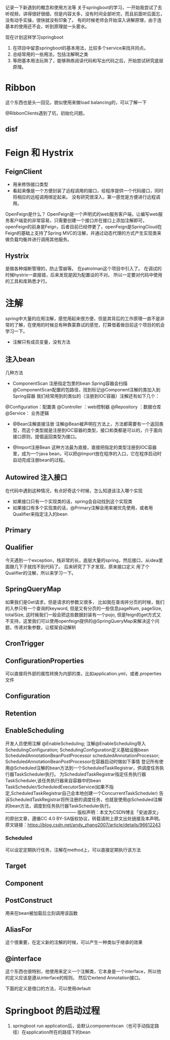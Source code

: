记录一下新遇到的概念和使用方法等
关于springboot的学习，一开始我尝试了去听视频，讲得很好很细，但是内容太多，没有时间全部听完，而且前面听后面忘，没有动手实操，很快就没有印象了。 有的时候老师会开始深入讲解原理，由于连基本的使用还不会，听到原理就一头雾水。

现在计划这样学习springboot
1. 在项目中留意springboot的基本用法，比较多个service来找共同点。
2. 总结常用的一些用法，包括注解啊之类
3. 等把基本用法玩熟了，能够熟练阅读代码和写出代码之后，开始尝试研究底层原理。

# Ribbon
这个东西也是头一回见，貌似使用来做load balancing的，可以了解一下

@RibbonClients遇到了坑，初始化问题。

## disf



# Feign 和 Hystrix

## FeignClient
- 用来修饰接口类型
- 看起来像是一个方便封装了远程调用的接口，给程序提供一个代码接口，同时将相应的远程调用绑定起来。
没有研究很深入，第一感觉是方便进行远程调用。

OpenFeign是什么？
OpenFeign是一个声明式的web服务客户端，让编写web服务客户端变的非常容易，只需要创建一个接口并在接口上添加注解即可，openFeign的前身是Feign，后者目前已经停更了，openFeign是SpringCloud在Feign的基础上支持了Spring MVC的注解，并通过动态代理的方式产生实现类来做负载均衡并进行调用其他服务。

## Hystrix
是做各种熔断管理的，防止雪崩等。 在patrolman这个项目中引入了。 在调试的时候hystrix一直报错，后来发现是因为配置设的不对。 所以一定要对代码中使用的工具和库熟悉才行。 

# 注解
spring中大量的应用注解，感觉用起来很方便，但是其背后的工作原理一直不是非常的了解，在使用的时候总有种靠蒙靠试的感觉，打算借着做目前这个项目的机会学习一下。

- 注解只有成员变量，没有方法 


## 注入bean
几种方法
- ComponentScan 注册指定包里的bean Spring容器会扫描@ComponentScan配置的包路径，找到标记@Component注解的类加入到Spring容器
我们经常用到的类似的（注册到IOC容器）注解还有如下几个：

@Configuration：配置类
@Controller ：web控制器
@Repository ：数据仓库
@Service： 业务逻辑

- @Bean注解直接注册
注解@Bean被声明在方法上，方法都需要有一个返回类型，而这个类型就是注册到IOC容器的类型，接口和类都是可以的，介于面向接口原则，提倡返回类型为接口。

- @Import注册Bean
这种方法最为直接，直接把指定的类型注册到IOC容器里，成为一个java bean，可以把@Import放在程序的入口，它在程序启动时自动完成注册bean的过程。

## Autowired 注入接口
在代码中遇到这种情况，有点好奇这个时候，怎么知道该注入哪个实现
- 如果接口只有一个实现类的话，spring会自动找到这个实现类
- 如果接口有多个实现类的话，@Primary注解会用来被优先使用，或者用Qualifier来指定注入的bean

## Primary

## Qualifier
今天遇到一个exception，栈非常的长，底层大量的spring，然后接口，从idea里面跟几下子就找不到代码了。 后来研究了下才发现，原来接口定义
用了个Qualifier的注解，所以来学习一下。



## SpringQueryMap
如果我们是Get请求，但是请求的参数又很多， 比如我在查询并分页的时候，我们的入参只有一个查询的keyword, 但是又有分页的一些信息pageNum, pageSize, totalSize, 这时候我们一般会把这些数据封装有一个pojo, 但是feign的get方式又不支持，这里我们可以使用openfeign提供的@SpringQueryMap来解决这个问题，传递对象参数，让框架自动解析

## CronTrigger


## ConfigurationProperties
可以直接将外部的属性转换为内部的类，比如application.yml，或者.properties文件

## Configuration

## Retention

## EnableScheduling

开发人员使用注解 @EnableScheduling;
注解@EnableScheduling导入SchedulingConfiguration;
SchedulingConfiguration定义基础设施bean ScheduledAnnotationBeanPostProcessor scheduledAnnotationProcessor;
ScheduledAnnotationBeanPostProcessor在容器启动时做如下事情
登记所有使用@Scheduled注解的bean方法到一个ScheduledTaskRegistrar，供调度任务执行器TaskScheduler执行。
为ScheduledTaskRegistrar指定任务执行器TaskScheduler,该任务执行器来自容器中的bean TaskScheduler/ScheduledExecutorService(如果不指定,ScheduledTaskRegistrar自己会本地创建一个ConcurrentTaskScheduler)
告诉ScheduledTaskRegistrar将所注册的调度任务，也就是使用@Scheduled注解的bean方法，调度到任务执行器TaskScheduler执行。
————————————————
版权声明：本文为CSDN博主「安迪源文」的原创文章，遵循CC 4.0 BY-SA版权协议，转载请附上原文出处链接及本声明。
原文链接：https://blog.csdn.net/andy_zhang2007/article/details/96612243

### Scheduled

可以设定定期执行任务，注解在method上，可以直接定期执行该方法


## Target

## Component

## PostConstruct
用来在bean被加载后立刻调用该函数

## AliasFor
这个很重要，在定义新的注解的时候，可以产生一种类似于继承的效果

## @interface
这个东西也很特别，他使用来定义一个注解类，它本身是一个interface，所以他的定义应该是遵从interface的规则。 然后它extend Annotation接口。

下面的定义是借口的方法，可以使用default


# Springboot 的启动过程
1. springboot run application后，会默认componentscan（也可手动指定路径）在application所在的路径下的bean
